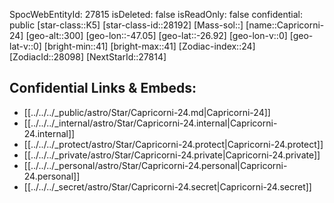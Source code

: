 ﻿---
location: [-26.92,47.05,300]
type: Star
tags:
- astro/Star

---
SpocWebEntityId: 27815
isDeleted: false
isReadOnly: false
confidential: public
[star-class::K5]
[star-class-id::28192]
[Mass-sol::]
[name::Capricorni-24]
[geo-alt::300]
[geo-lon::-47.05]
[geo-lat::-26.92]
[geo-lon-v::0]
[geo-lat-v::0]
[bright-min::41]
[bright-max::41]
[Zodiac-index::24]
[ZodiacId::28098]
[NextStarId::27814]



## Confidential Links & Embeds: 
- [[../../../_public/astro/Star/Capricorni-24.md|Capricorni-24]] 
- [[../../../_internal/astro/Star/Capricorni-24.internal|Capricorni-24.internal]] 
- [[../../../_protect/astro/Star/Capricorni-24.protect|Capricorni-24.protect]] 
- [[../../../_private/astro/Star/Capricorni-24.private|Capricorni-24.private]] 
- [[../../../_personal/astro/Star/Capricorni-24.personal|Capricorni-24.personal]] 
- [[../../../_secret/astro/Star/Capricorni-24.secret|Capricorni-24.secret]]


